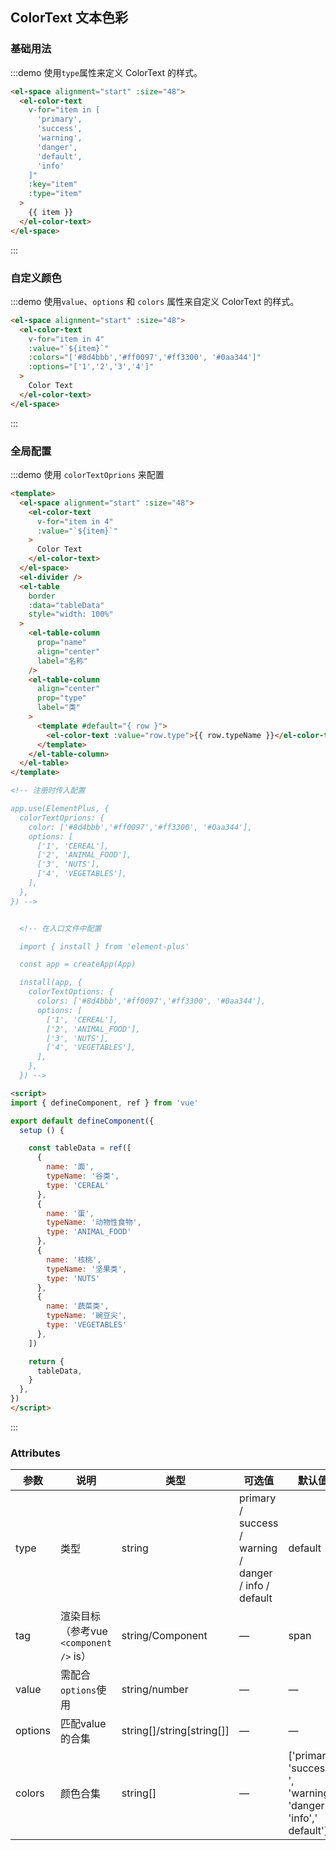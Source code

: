 ## ColorText 文本色彩

### 基础用法

:::demo 使用`type`属性来定义 ColorText 的样式。

```html
<el-space alignment="start" :size="48">
  <el-color-text 
    v-for="item in [
      'primary',
      'success',
      'warning',
      'danger',
      'default',
      'info'
    ]"
    :key="item"
    :type="item"
  >
    {{ item }}
  </el-color-text>
</el-space>
```

:::

### 自定义颜色

:::demo 使用`value`、`options` 和 `colors` 属性来自定义 ColorText 的样式。

```html
<el-space alignment="start" :size="48">
  <el-color-text 
    v-for="item in 4"
    :value="`${item}`"
    :colors="['#8d4bbb','#ff0097','#ff3300', '#0aa344']"
    :options="['1','2','3','4']"
  >
    Color Text
  </el-color-text>
</el-space>
```

:::

### 全局配置

:::demo 使用 `colorTextOprions` 来配置

```html
<template>
  <el-space alignment="start" :size="48">
    <el-color-text 
      v-for="item in 4"
      :value="`${item}`"
    >
      Color Text
    </el-color-text>
  </el-space>
  <el-divider />
  <el-table
    border
    :data="tableData"
    style="width: 100%"
  >
    <el-table-column
      prop="name"
      align="center"
      label="名称"
    />
    <el-table-column
      align="center"
      prop="type"
      label="类"
    >
      <template #default="{ row }">
        <el-color-text :value="row.type">{{ row.typeName }}</el-color-text>
      </template>
    </el-table-column>
  </el-table>
</template>

<!-- 注册时传入配置

app.use(ElementPlus, {
  colorTextOprions: {
    color: ['#8d4bbb','#ff0097','#ff3300', '#0aa344'],
    options: [
      ['1', 'CEREAL'],
      ['2', 'ANIMAL_FOOD'],
      ['3', 'NUTS'],
      ['4', 'VEGETABLES'],
    ],
  },
}) -->


  <!-- 在入口文件中配置

  import { install } from 'element-plus'

  const app = createApp(App)

  install(app, {
    colorTextOptions: {
      colors: ['#8d4bbb','#ff0097','#ff3300', '#0aa344'],
      options: [
        ['1', 'CEREAL'],
        ['2', 'ANIMAL_FOOD'],
        ['3', 'NUTS'],
        ['4', 'VEGETABLES'],
      ],
    },
  }) -->

<script>
import { defineComponent, ref } from 'vue'

export default defineComponent({
  setup () {

    const tableData = ref([
      {
        name: '面',
        typeName: '谷类',
        type: 'CEREAL'
      },
      {
        name: '蛋',
        typeName: '动物性食物',
        type: 'ANIMAL_FOOD'
      },
      {
        name: '核桃',
        typeName: '坚果类',
        type: 'NUTS'
      },
      {
        name: '蔬菜类',
        typeName: '豌豆尖',
        type: 'VEGETABLES'
      },
    ])

    return {
      tableData,
    }
  },
})
</script>
```

:::

### Attributes
| 参数      | 说明          | 类型      | 可选值                           | 默认值  |
|---------- |-------------- |---------- |--------------------------------  |-------- |
| type     | 类型         | string | primary / success / warning / danger / info / default |default |
| tag | 渲染目标（参考vue `<component />` is）  | string/Component | — | span |
| value | 需配合`options`使用 | string/number | — | — |
| options | 匹配value的合集  | string[]/string[string[]] | — | — |
| colors | 颜色合集  | string[] | — | ['primary', 'success ', 'warning', 'danger', 'info',' default'] |